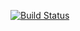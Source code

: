 [![Build Status](https://travis-ci.org/avakar/cpp-variant.svg?branch=master)](https://travis-ci.org/avakar/cpp-variant)
